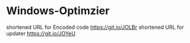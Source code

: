 # Windows-Optimzier
shortened URL for Encoded code https://git.io/JOLBr
shortened URL for updater https://git.io/JOYeU
